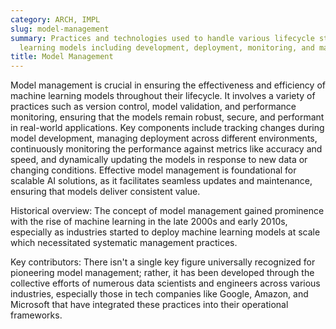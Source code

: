 ```yaml
---
category: ARCH, IMPL
slug: model-management
summary: Practices and technologies used to handle various lifecycle stages of machine
  learning models including development, deployment, monitoring, and maintenance.
title: Model Management
---
```


Model management is crucial in ensuring the effectiveness and efficiency of machine learning models throughout their lifecycle. It involves a variety of practices such as version control, model validation, and performance monitoring, ensuring that the models remain robust, secure, and performant in real-world applications. Key components include tracking changes during model development, managing deployment across different environments, continuously monitoring the performance against metrics like accuracy and speed, and dynamically updating the models in response to new data or changing conditions. Effective model management is foundational for scalable AI solutions, as it facilitates seamless updates and maintenance, ensuring that models deliver consistent value.

Historical overview: The concept of model management gained prominence with the rise of machine learning in the late 2000s and early 2010s, especially as industries started to deploy machine learning models at scale which necessitated systematic management practices.

Key contributors: There isn't a single key figure universally recognized for pioneering model management; rather, it has been developed through the collective efforts of numerous data scientists and engineers across various industries, especially those in tech companies like Google, Amazon, and Microsoft that have integrated these practices into their operational frameworks.